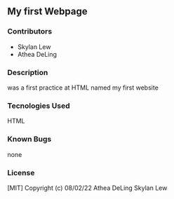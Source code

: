 ## My first Webpage
### Contributors
* Skylan Lew
* Athea DeLing
### Description
  was a first practice at HTML named my first website
### Tecnologies Used
  HTML
### Known Bugs
  none
### License
[MIT] 
  Copyright (c) 08/02/22 Athea DeLing Skylan Lew